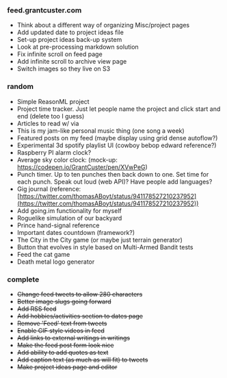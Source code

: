 ### feed.grantcuster.com
- Think about a different way of organizing Misc/project pages
- Add updated date to project ideas file
- Set-up project ideas back-up system
- Look at pre-processing markdown solution
- Fix infinite scroll on feed page
- Add infinite scroll to archive view page
- Switch images so they live on S3

### random
- Simple ReasonML project
- Project time tracker. Just let people name the project and click start and end (delete too I guess)
- Articles to read w/ via
- This is my jam-like personal music thing (one song a week)
- Featured posts on my feed (maybe display using grid dense autoflow?)
- Experimental 3d spotify playlist UI (cowboy bebop edward reference?)
- Raspberry PI alarm clock?
- Average sky color clock: (mock-up: https://codepen.io/GrantCuster/pen/XVwPeG)
- Punch timer. Up to ten punches then back down to one. Set time for each punch. Speak out loud (web API)? Have people add languages?
- Gig journal (reference: [https://twitter.com/thomasABoyt/status/941178527210237952](https://twitter.com/thomasABoyt/status/941178527210237952))
- Add going.im functionality for myself
- Roguelike simulation of our backyard
- Prince hand-signal reference
- Important dates countdown (framework?)
- The City in the City game (or maybe just terrain generator)
- Button that evolves in style based on Multi-Armed Bandit tests
- Feed the cat game
- Death metal logo generator

### complete
- ~~Change feed tweets to allow 280 characters~~
- ~~Better image slugs going forward~~
- ~~Add RSS feed~~
- ~~Add hobbies/activities section to dates page~~
- ~~Remove 'Feed' text from tweets~~
- ~~Enable GIF style videos in feed~~
- ~~Add links to external writings in writings~~
- ~~Make the feed post form look nice~~
- ~~Add ability to add quotes as text~~
- ~~Add caption text (as much as will fit) to tweets~~
- ~~Make project ideas page and editor~~